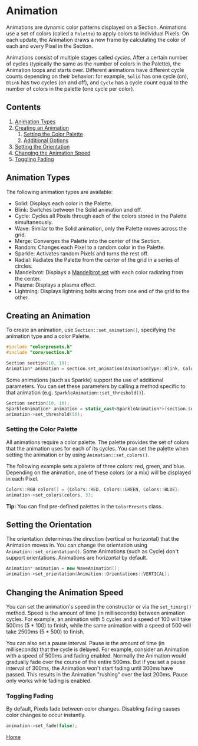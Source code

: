 # Animation
Animations are dynamic color patterns displayed on a Section. Animations use a set of colors (called a `Palette`) to apply colors to individual Pixels. On each update, the Animation draws a new frame by calculating the color of each and every Pixel in the Section.

Animations consist of multiple stages called _cycles_. After a certain number of cycles (typically the same as the number of colors in the Palette), the Animation loops and starts over. Different animations have different cycle counts depending on their behavior: for example, `Solid` has one cycle (on), `Blink` has two cycles (on and off), and `Cycle` has a cycle count equal to the number of colors in the palette (one cycle per color).

## Contents
1. [Animation Types](#animation-types)
2. [Creating an Animation](#creating-an-animation)
	1. [Setting the Color Palette](#setting-the-color-palette)
	2. [Additional Options](#additional-options)
3. [Setting the Orientation](#setting-the-orientation)
4. [Changing the Animation Speed](#changing-the-animation-speed)
5. [Toggling Fading](#toggling-fading)

## Animation Types
The following animation types are available:
* Solid: Displays each color in the Palette.
* Blink: Switches between the Solid animation and off.
* Cycle: Cycles all Pixels through each of the colors stored in the Palette simultaneously.
* Wave: Similar to the Solid animation, only the Palette moves across the grid.
* Merge: Converges the Palette into the center of the Section.
* Random: Changes each Pixel to a random color in the Palette.
* Sparkle: Activates random Pixels and turns the rest off.
* Radial: Radiates the Palette from the center of the grid in a series of circles.
* Mandelbrot: Displays a [Mandelbrot set](https://en.wikipedia.org/wiki/Mandelbrot_set) with each color radiating from the center.
* Plasma: Displays a plasma effect.
* Lightning: Displays lightning bolts arcing from one end of the grid to the other.

## Creating an Animation
To create an animation, use `Section::set_animation()`, specifying the animation type and a color Palette.

```c++
#include "colorpresets.h"
#include "core/section.h"

Section section(10, 10);
Animation* animation = section.set_animation(AnimationType::Blink, ColorPresets::COLORWHEEL, 12);
``` 

Some animations (such as Sparkle) support the use of additional parameters. You can set these parameters by calling a method specific to that animation (e.g. `SparkleAnimation::set_threshold()`).

```c++
Section section(10, 10);
SparkleAnimation* animation = static_cast<SparkleAnimation*>(section.set_animation(AnimationType::Sparkle, ColorPresets::COLORWHEEL, 12));
animation->set_threshold(50);
``` 

### Setting the Color Palette
All animations require a color palette. The palette provides the set of colors that the animation uses for each of its cycles. You can set the palette when setting the animation or by using `Animation::set_colors()`.

The following example sets a palette of three colors: red, green, and blue. Depending on the animation, one of these colors (or a mix) will be displayed in each Pixel.
```c++
Colors::RGB colors[] = {Colors::RED, Colors::GREEN, Colors::BLUE};
animation->set_colors(colors, 3);
```

**Tip:** You can find pre-defined palettes in the `ColorPresets` class.

## Setting the Orientation
The orientation determines the direction (vertical or horizontal) that the Animation moves in. You can change the orientation using `Animation::set_orientation()`. Some Animations (such as Cycle) don't support orientations. Animations are horizontal by default.

```c++
Animation* animation = new WaveAnimation();
animation->set_orientation(Animation::Orientations::VERTICAL);
```

## Changing the Animation Speed
You can set the animation's speed in the constructor or via the `set_timing()` method. Speed is the amount of time (in milliseconds) between animation cycles. For example, an animation with 5 cycles and a speed of 100 will take 500ms (5 * 100) to finish, while the same animation with a speed of 500 will take 2500ms (5 * 500) to finish.

You can also set a pause interval. Pause is the amount of time (in milliseconds) that the cycle is delayed. For example, consider an Animation with a speed of 500ms and fading enabled. Normally the Animation would gradually fade over the course of the entire 500ms. But if you set a pause interval of 300ms, the Animation won't start fading until 300ms have passed. This results in the Animation "rushing" over the last 200ms. Pause only works while fading is enabled.

### Toggling Fading
By default, Pixels fade between color changes. Disabling fading causes color changes to occur instantly.
```c++
animation->set_fade(false);
```

[Home](README.md)
